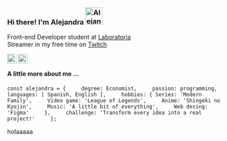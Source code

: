 ### Hi there! I'm Alejandra <img src="https://media.giphy.com/media/8XReuK4VXOzOglOftN/giphy.gif" alt="AlejandraGarcia1" width="40"/>

Front-end Developer student at [Laboratoria](https://www.laboratoria.la/)  
Streamer in my free time on [Twitch](https://www.twitch.tv/sccrapycocoo/about)

<a href="https://www.twitch.tv/sccrapycocoo/about">
  <img align="left" alt="Alejandra's Twitch" width="22px" src="https://seeklogo.com/images/T/twitch-logo-4931D91F85-seeklogo.com.png" />
</a>

<a href="https://www.linkedin.com/in/alejandra-garc%C3%ADa-423b35185/">
  <img align="left" alt="Alejandra's Linkedin" width="22px" src="https://raw.githubusercontent.com/peterthehan/peterthehan/master/assets/linkedin.svg" />
</a>  
<br>

#### A little more about me ...

`const alejandra = {    
    degree: Economist,    
    passion: programming,    
    languages: [ Spanish, English ],    
    hobbies: { Series: 'Modern Family',    
               Video game: 'League of Legends',    
               Anime: 'Shingeki no Kyojin',    
               Music: 'A little bit of everything',    
               Web desing: 'Figma'    
              },    
    challenge: 'Transform every idea into a real project!'    
    };`

holaaaaa





